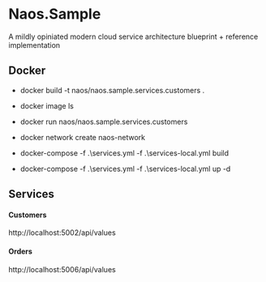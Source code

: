 # Naos.Sample
A mildly opiniated modern cloud service architecture blueprint + reference implementation

## Docker

- docker build -t naos/naos.sample.services.customers .
- docker image ls
- docker run naos/naos.sample.services.customers

- docker network create naos-network
- docker-compose -f .\services.yml -f .\services-local.yml build
- docker-compose -f .\services.yml -f .\services-local.yml up -d

## Services

#### Customers
http://localhost:5002/api/values

#### Orders
http://localhost:5006/api/values
